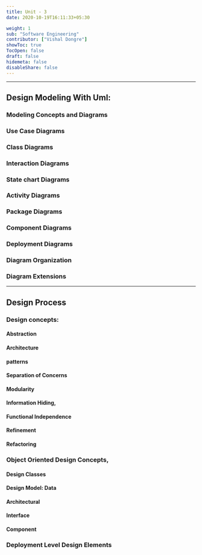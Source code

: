 ```yaml
---
title: Unit - 3
date: 2020-10-19T16:11:33+05:30

weight: 1
sub: "Software Engineering"
contributor: ["Vishal Dongre"]
showToc: true
TocOpen: false
draft: false
hidemeta: false
disableShare: false
---
```


---

## Design Modeling With Uml:

### Modeling Concepts and Diagrams

### Use Case Diagrams

### Class Diagrams

### Interaction Diagrams

### State chart Diagrams

### Activity Diagrams

### Package Diagrams

### Component Diagrams

### Deployment Diagrams

### Diagram Organization

### Diagram Extensions

---

## Design Process

### Design concepts:

#### Abstraction

#### Architecture

#### patterns

#### Separation of Concerns

#### Modularity

#### Information Hiding,

#### Functional Independence

#### Refinement

#### Refactoring

### Object Oriented Design Concepts,

#### Design Classes

#### Design Model: Data

#### Architectural

#### Interface

#### Component

### Deployment Level Design Elements
